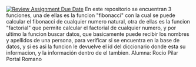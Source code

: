 [![Review Assignment Due Date](https://classroom.github.com/assets/deadline-readme-button-24ddc0f5d75046c5622901739e7c5dd533143b0c8e959d652212380cedb1ea36.svg)](https://classroom.github.com/a/VIamCJ27)
En este repositorio se encuentran 3 funciones, una de ellas es la funcion "fibonacci" con la cual se puede calcular el fibonacci de cualquier numero natural, otra de ellas es la funcion "factorial" que permite calcular el factorial de cualquier numero, y por ultimo la funcion buscar datos, que basicamente puede recibir los nombres y apellidos de una persona, para verificar si se encuentra en la base de datos, y si es asi la funcion le devuelve el id del diccionario donde esta su informacion, y la información dentro de el tambien.
Alumna: Rocio Pilar Portal Romano 
